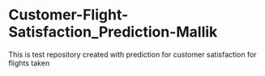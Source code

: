 # Customer-Flight-Satisfaction_Prediction-Mallik
This is test repository created with prediction for customer satisfaction for flights taken
